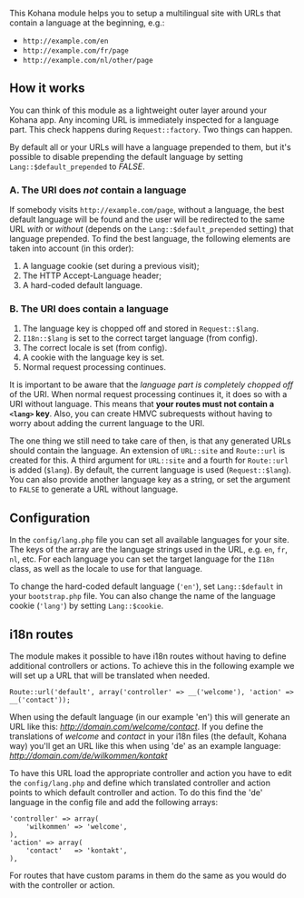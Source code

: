 This Kohana module helps you to setup a multilingual site with URLs that contain a language at the beginning, e.g.:

- `http://example.com/en`
- `http://example.com/fr/page`
- `http://example.com/nl/other/page`

How it works
------------

You can think of this module as a lightweight outer layer around your Kohana app. Any incoming URL is immediately inspected for a language part. This check happens during `Request::factory`. Two things can happen.

By default all or your URLs will have a language prepended to them, but it's possible to disable prepending the default language by setting `Lang::$default_prepended` to *FALSE*.

### A. The URI does *not* contain a language

If somebody visits `http://example.com/page`, without a language, the best default language will be found and the user will be redirected to the same URL *with* or *without* (depends on the `Lang::$default_prepended` setting) that language prepended. To find the best language, the following elements are taken into account (in this order):

1. A language cookie (set during a previous visit);
2. The HTTP Accept-Language header;
3. A hard-coded default language.

### B. The URI does contain a language

1. The language key is chopped off and stored in `Request::$lang`.
2. `I18n::$lang` is set to the correct target language (from config).
3. The correct locale is set (from config).
4. A cookie with the language key is set.
5. Normal request processing continues.

It is important to be aware that the *language part is completely chopped off* of the URI. When normal request processing continues it, it does so with a URI without language. This means that **your routes must not contain a `<lang>` key**. Also, you can create HMVC subrequests without having to worry about adding the current language to the URI.

The one thing we still need to take care of then, is that any generated URLs should contain the language. An extension of `URL::site` and `Route::url` is created for this. A third argument for `URL::site` and a fourth for `Route::url` is added (`$lang`). By default, the current language is used (`Request::$lang`). You can also provide another language key as a string, or set the argument to `FALSE` to generate a URL without language.

Configuration
-------------

In the `config/lang.php` file you can set all available languages for your site. The keys of the array are the language strings used in the URL, e.g. `en`, `fr`, `nl`, etc. For each language you can set the target language for the `I18n` class, as well as the locale to use for that language.

To change the hard-coded default language (`'en'`), set `Lang::$default` in your `bootstrap.php` file. You can also change the name of the language cookie (`'lang'`) by setting `Lang::$cookie`.

i18n routes
-----------

The module makes it possible to have i18n routes without having to define additional controllers or actions. To achieve this in the following example we will set up a URL that will be translated when needed.

	Route::url('default', array('controller' => __('welcome'), 'action' => __('contact'));

When using the default language (in our example 'en') this will generate an URL like this: *http://domain.com/welcome/contact*. If you define the translations of *welcome* and *contact* in your i18n files (the default, Kohana way) you'll get an URL like this when using 'de' as an example language: *http://domain.com/de/wilkommen/kontakt*

To have this URL load the appropriate controller and action you have to edit the `config/lang.php` and define which translated controller and action points to which default controller and action. To do this find the 'de' language in the config file and add the following arrays:

	'controller' => array(
		'wilkommen' => 'welcome',
	),
	'action' => array(
		'contact'   => 'kontakt',
	),

For routes that have custom params in them do the same as you would do with the controller or action.